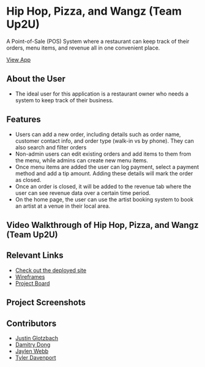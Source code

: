 # Hip Hop, Pizza, and Wangz (Team Up2U)
<!-- update the netlify badge above with your own badge that you can find at netlify under settings/general#status-badges -->

A Point-of-Sale (POS) System where a restaurant can keep track of their orders, menu items, and revenue all in one convenient place.

[View App](https://wangzandthangzup2u.netlify.app/)

## About the User <!-- This is a scaled down user persona -->
- The ideal user for this application is a restaurant owner who needs a system to keep track of their business.

## Features <!-- List your app features using bullets! Do NOT use a paragraph. No one will read that! -->
- Users can add a new order, including details such as order name, customer contact info, and order type (walk-in vs by phone). They can also search and filter orders
- Non-admin users can edit existing orders and add items to them from the menu, while admins can create new menu items.
- Once menu items are added the user can log payment, select a payment method and add a tip amount. Adding these details will mark the order as closed.
- Once an order is closed, it will be added to the revenue tab where the user can see revenue data over a certain time period.
- On the home page, the user can use the artist booking system to book an artist at a venue in their local area.
  

## Video Walkthrough of Hip Hop, Pizza, and Wangz (Team Up2U) <!-- A loom link is sufficient -->


## Relevant Links <!-- Link to all the things that are required outside of the ones that have their own section -->
- [Check out the deployed site](LINK)
- [Wireframes]((https://www.figma.com/design/4y3EZddALuBR3ouSEM57Np/MVP?node-id=0-1&node-type=canvas&t=T3bySecaMCML3DWh-0))
- [Project Board](https://github.com/orgs/nss-evening-cohort-29/projects/15)

## Project Screenshots <!-- These can be inside of your project. Look at the repos from class and see how the images are included in the readme -->









## Contributors
- [Justin Glotzbach]([https://github.com/your-github-url](https://github.com/justinglotz))
- [Damitry Dong]([https://github.com/DamitryDong])
- [Jaylen Webb]([https://github.com/jaylenxr])
- [Tyler Davenport]([https://github.com/Tyler-Davenport])
